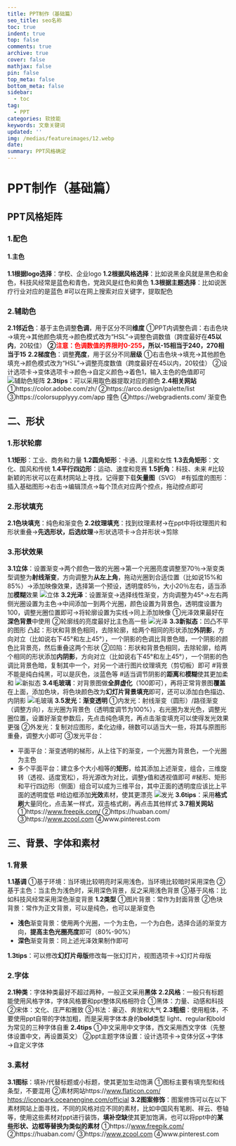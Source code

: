 ```yaml
---
title: PPT制作（基础篇）
seo_title: seo名称
toc: true
indent: true
top: false
comments: true
archive: true
cover: false
mathjax: false
pin: false
top_meta: false
bottom_meta: false
sidebar:
  - toc
tag:
  - PPT
categories: 软技能
keywords: 文章关键词
updated: ''
img: /medias/featureimages/12.webp
date:
summary: PPT风格确定
---
```

# PPT制作（基础篇）
## PPT风格矩阵
### 1.配色
#### 1.主色
**1.1根据logo选择**：学校、企业logo
**1.2根据风格选择**：比如说黑金风就是黑色和金色，科技风经常是蓝色和青色，党政风是红色和黄色
**1.3根据主题选择**：比如说医疗行业对应的是蓝色
#可以在网上搜索对应关键字，提取配色

### 2.辅助色
**2.1邻近色**：基于主色调整**色调**，用于区分不同**维度**
①PPT内调整色调：右击色块→填充→其他颜色填充→颜色模式改为“HSL”→调整色调数值（跨度最好在**45以内**，20较佳）
**②<font color=red >注意：色调数值的界限时0-255</font>，所以-15相当于240，270相当于15**
**2.2梯度色**：调整**亮度**，用于区分不同**层级**
①右击色块→填充→其他颜色填充→颜色模式改为“HSL”→调整亮度数值（跨度最好在45以内，20较佳）
②设计选项卡→变体选项卡→颜色→自定义颜色→着色1，输入主色的色值即可
![辅助色矩阵](/image/ppt_40.png)
**2.3tips**：可以采用取色器提取对应的颜色
**2.4相关网站**
①https://color.adobe.com/zh/
②https://arco.design/palette/list
③https://colorsupplyyy.com/app 撞色
④https://webgradients.com/ 渐变色
## 二、形状
### 1.形状轮廓
**1.1矩形**：工业、商务和力量
**1.2圆角矩形**：卡通、儿童和女性
**1.3去角矩形**：文化、国风和传统
**1.4平行四边形**：运动、速度和竞赛
**1.5折角**：科技、未来
#比较新颖的形状可以在素材网站上寻找，记得要下载**矢量图**（SVG）
#有弧度的图形：插入基础图形→右击→编辑顶点→每个顶点对应两个控点，拖动控点即可
### 2.形状填充
**2.1色块填充**：纯色和渐变色
**2.2纹理填充**：找到纹理素材→在ppt中将纹理图片和形状重叠→**先选形状，后选纹理**→形状选项卡→合并形状→剪除

### 3.形状效果
**3.1立体**：设置渐变→两个颜色一致的光圈→第一个光圈亮度调整至70％→渐变类型调整为**射线渐变**，方向调整为**从左上角**，拖动光圈到合适位置（比如说15%和85%）→添加映像效果，选择第一个预设，透明度85％，大小20％左右，适当添加**模糊**效果
![立体](/image/ppt_41.png)
**3.2光泽**：设置渐变→选择线性渐变，方向调整为45°→左右两侧光圈设置为主色→中间添加一到两个光圈，颜色设置为背景色，透明度设置为100，调整光圈位置即可→将轮廓设置为实线→同上添加映像
①光泽效果最好在**深色背景**中使用
②轮廓线的亮度最好比主色高一些
![光泽](/image/ppt_42.png)
**3.3新拟态**：凹凸不平的图形
凸起：形状和背景色相同，去除轮廓，给两个相同的形状添加**外阴影**，方向对立（比如说右下45°和左上45°），一个阴影的色调比背景色暗，一个阴影的颜色比背景亮，然后重叠这两个形状
②凹陷：形状和背景色相同，去除轮廓，给两个相同的形状添加**内阴影**，方向对立（比如说右下45°和左上45°），一个阴影的色调比背景色暗，复制其中一个，对另一个进行图片纹理填充（剪切板）即可
#背景不能是纯白纯黑，可以是灰色，淡蓝色等
#适当调节阴影的**距离**和**模糊**使其更加柔和
![新拟态](/image/ppt_43.png)
**3.4毛玻璃**：对背景图做**全屏虚化**（100即可），再将正常背景图**覆盖**在上面，添加色块，将色块颜色改为**幻灯片背景填充**即可，还可以添加白色描边、内阴影
![毛玻璃](/image/ppt_44.png)
**3.5发光：渐变透明**
①内发光：射线渐变（圆形）/路径渐变（调整方向），左光圈为背景色（透明度调节为100%），右光圈为发光色，调整光圈位置，设置好渐变参数后，先点击纯色填充，再点击渐变填充可以使得发光效果更强
②外发光：复制对应图形，柔化边缘，磅数可以适当大一些，将其与原图形重叠，调整大小即可
③发光平台：
- 平面平台：渐变透明的梯形，从上往下的渐变，一个光圈为背景色，一个光圈为主色
- 多个平面平台：建立多个大小相等的**矩形**，给其添加上述渐变，组合，三维旋转（透视、适度宽松），将光源改为对比，调整y值和透视值即可
#梯形、矩形和平行四边形（侧面）组合可以成为三维平台，其中正面的透明度应该比上平面的透明度低
#给边框添加**光效**素材，使其更漂亮
![发光](/image/ppt_45.png)
**3.6tips**：采用**格式刷**大量同化，点击某一样式，双击格式刷，再点击其他样式
**3.7相关网站**
①https://www.freepik.com/
②https://huaban.com/
③https://www.zcool.com
④www.pinterest.com
## 三、背景、字体和素材

### 1.背景
**1.1基调**
①基于环境：当环境比较明亮时采用浅色，当环境比较暗时采用深色
②基于主色：当主色为浅色时，采用深色背景，反之采用浅色背景
③基于风格：比如科技风经常采用深色渐变背景
**1.2类型**
①图片背景：常作为封面背景
②色块背景：常作为正文背景，可以是纯色，也可以是渐变色
- **浅色**渐变背景：使用两个光圈，一个为主色，一个为白色，选择合适的渐变方向，**提高主色光圈亮度**即可（80%-90%）
- **深色**渐变背景：同上述光泽效果制作即可

**1.3tips**：可以修改**幻灯片母版**修改每一张幻灯片，视图选项卡→幻灯片母版

### 2.字体
**2.1种类**：字体种类最好不超过两种，一般正文采用**黑体**
**2.2风格**：一般只有标题能使用风格字体，字体风格要和ppt整体风格相符合
①黑体：力量、动感和科技
②宋体：文化、庄严和雅致
③书法：豪迈、奔放和大气
**2.3粗细**：使用粗体，不要使用ppt自带的字体加粗，而是采用字体本身的**bold**类型
light、regular和bold为常见的三种字体自重
**2.4tips**
①中文采用中文字体，西文采用西文字体（先整体设置中文，再设置英文）
②ppt主题字体设置：设计选项卡→变体分区→字体→自定义字体

### 3.素材
**3.1图标**：填补/代替标题或小标题，使其更加生动饱满
①图标主要有填充型和线条型，不要混用
②素材网站https://www.flaticon.com/ https://iconpark.oceanengine.com/official
**3.2图案修饰**：图案修饰可以在以下素材网站上面寻找，不同的风格对应不同的素材，比如中国风有笔刷、祥云、卷轴等，使用这些素材对ppt进行装饰，**填补空缺**使其更加饱满，也可以将ppt中的**某些形状、边框等替换为类似的素材**
①https://www.freepik.com/
②https://huaban.com/
③https://www.zcool.com
④www.pinterest.com





